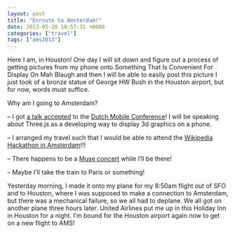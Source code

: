 ```yaml
---
layout: post
title: "Enroute to Amsterdam!"
date: 2013-05-20 18:57:31 +0000
categories: ["travel"]
tags: ["ams2013"]
---
```


Here I am, in Houston! One day I will sit down and figure out a process of getting pictures from my phone onto Something That Is Convenient For Display On Mah Blaugh and then I will be able to easily post this picture I just took of a bronze statue of George HW Bush in the Houston airport, but for now, words must suffice. 

Why am I going to Amsterdam?

– I got [a talk accepted](http://www.mobileconference.nl/talks#judy-interactive-3d-for-mobile-web) to the [Dutch Mobile Conference](http://www.mobileconference.nl/)! I will be speaking about Three.js as a developing way to display 3d graphics on a phone.

– I arranged my travel such that I would be able to attend the [Wikipedia Hackathon in Amsterdam](http://www.mediawiki.org/wiki/Amsterdam_Hackathon_2013)!!!

– There happens to be a [Muse concert](http://muse.mu/tour-dates,amsterdam-arena-amsterdam-netherlands_1811.htm) while I’ll be there!

– Maybe I’ll take the train to Paris or something!

Yesterday morning, I made it onto my plane for my 8:50am flight out of SFO and to Houston, where I was supposed to make a connection to Amsterdam, but there was a mechanical failure, so we all had to deplane. We all got on another plane three hours later. United Airlines put me up in this Holiday Inn in Houston for a night. I’m bound for the Houston airport again now to get on a new flight to AMS!